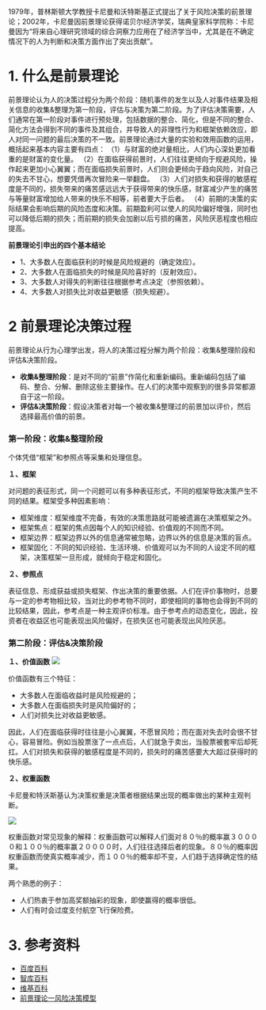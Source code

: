 

1979年，普林斯顿大学教授卡尼曼和沃特斯基正式提出了关于风险决策的前景理论；2002年，卡尼曼因前景理论获得诺贝尔经济学奖，瑞典皇家科学院称：卡尼曼因为“将来自心理研究领域的综合洞察力应用在了经济学当中，尤其是在不确定情况下的人为判断和决策方面作出了突出贡献”。

# 1. 什么是前景理论

前景理论认为人的决策过程分为两个阶段：随机事件的发生以及人对事件结果及相关信息的收集&整理为第一阶段，评估与决策为第二阶段。为了评估决策需要，人们通常在第一阶段对事件进行预处理，包括数据的整合、简化，但是不同的整合、简化方法会得到不同的事件及其组合，并导致人的非理性行为和框架依赖效应，即人对同一问题的最后决策的不一致。前景理论通过大量的实验和效用函数的运用，概括起来基本内容主要有四点：
（1）与财富的绝对量相比，人们内心深处更加看重的是财富的变化量。
（2）在面临获得前景时，人们往往更倾向于规避风险，操作起来更加小心翼翼；而在面临损失前景时，人们则会更倾向于趋向风险，对自己的失去不甘心，想要凭借再次冒险来一举翻盘。
（3）人们对损失和获得的敏感程度是不同的，损失带来的痛苦感远远大于获得带来的快乐感，财富减少产生的痛苦与等量财富增加给人带来的快乐不相等，前者要大于后者。
（4）前期的决策的实际结果会影响后期的风险态度和决策。前期盈利可以使人的风险偏好增强，同时也可以降低后期的损失；而前期的损失会加剧以后亏损的痛苦，风险厌恶程度也相应提高。

**前景理论引申出的四个基本结论**
* 1、大多数人在面临获利的时候是风险规避的（确定效应）。
* 2、大多数人在面临损失的时候是风险喜好的（反射效应）。
* 3、大多数人对得失的判断往往根据参考点决定（参照依赖）。
* 4、大多数人对损失比对收益更敏感（损失规避）。

# 2 前景理论决策过程

前景理论从行为心理学出发，将人的决策过程分解为两个阶段：收集&整理阶段和评估&决策阶段。
* **收集&整理阶段**：是对不同的“前景”作简化和重新编码。重新编码包括了编码、整合、分解、删除这些主要操作。在人们的决策中观察到的很多异常都源自于这一阶段。
* **评估&决策阶段**：假设决策者对每一个被收集&整理过的前景加以评价，然后选择最高价值的前景。

### 第一阶段：收集&整理阶段  

个体凭借“框架”和参照点等采集和处理信息。

**１、框架**

对问题的表征形式，同一个问题可以有多种表征形式，不同的框架导致决策产生不同的结果。框架受多种因素影响：
* 框架维度：框架维度不完备，有效的决策思路就可能被遗漏在决策框架之外。
* 框架焦点：框架的焦点因每个人的知识经验、价值观的不同而不同。
* 框架边界：框架边界以外的信息通常被忽略，边界以外的信息是决策的盲点。
* 框架固化：不同的知识经验、生活环境、价值观可以为不同的人设定不同的框架，决策框架一旦形成，就倾向于稳定和固化。

**２、参照点**

表征信息、形成获益或损失框架、作出决策的重要依据。人们在评价事物时，总要与一定的参考物相比较，当对比的参考物不同时，即使相同的事物也会得到不同的比较结果，因此，参考点是一种主观评价标准。由于参考点的动态变化，因此，投资者在收益区也可能表现出风险偏好，在损失区也可能表现出风险厌恶。

### 第二阶段：评估&决策阶段 

**１、价值函数**
![](https://upload-images.jianshu.io/upload_images/4153226-db997bafcdf335c0.jpg?imageMogr2/auto-orient/strip%7CimageView2/2/w/1240)

价值函数有三个特征：
* 大多数人在面临收益时是风险规避的；
* 大多数人在面临损失时是风险偏好的；
* 人们对损失比对收益更敏感。

因此，人们在面临获得时往往是小心翼翼，不愿冒风险；而在面对失去时会很不甘心，容易冒险。例如当股票涨了一点点后，人们就急于卖出，当股票被套牢后却死扛。人们对损失和获得的敏感程度是不同的，损失时的痛苦感要大大超过获得时的快乐感。

**２、权重函数**

卡尼曼和特沃斯基认为决策权重是决策者根据结果出现的概率做出的某种主观判断。

![](https://upload-images.jianshu.io/upload_images/4153226-6620095e901b98d6.jpg?imageMogr2/auto-orient/strip%7CimageView2/2/w/1240)

权重函数对常见现象的解释：权重函数可以解释人们面对８０％的概率赢３００００和１００％的概率赢２００００时，人们往往选择后者的现象。８０％的概率因权重函数而使真实概率减少，而１００％的概率却不变，人们趋于选择确定性的结果。

两个熟悉的例子：
* 人们热衷于参加高奖额抽彩的现象，即使赢得的概率很低。
* 人们有时会过度支付航空飞行保险费。

# 3. 参考资料
* [百度百科](https://baike.baidu.com/item/%E5%89%8D%E6%99%AF%E7%90%86%E8%AE%BA)
* [智库百科](https://wiki.mbalib.com/wiki/%E5%89%8D%E6%99%AF%E7%90%86%E8%AE%BA)
* [维基百科](https://en.wikipedia.org/wiki/Prospect_theory)
* [前景理论一风险决策模型](https://www.douban.com/note/675403334/)
<!--stackedit_data:
eyJoaXN0b3J5IjpbLTEyNzMyOTY2NDZdfQ==
-->